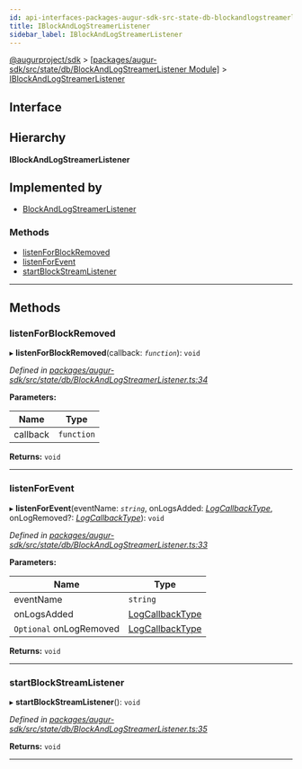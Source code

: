 ```yaml
---
id: api-interfaces-packages-augur-sdk-src-state-db-blockandlogstreamerlistener-iblockandlogstreamerlistener
title: IBlockAndLogStreamerListener
sidebar_label: IBlockAndLogStreamerListener
---
```


[@augurproject/sdk](api-readme.md) > [[packages/augur-sdk/src/state/db/BlockAndLogStreamerListener Module]](api-modules-packages-augur-sdk-src-state-db-blockandlogstreamerlistener-module.md) > [IBlockAndLogStreamerListener](api-interfaces-packages-augur-sdk-src-state-db-blockandlogstreamerlistener-iblockandlogstreamerlistener.md)

## Interface

## Hierarchy

**IBlockAndLogStreamerListener**

## Implemented by

* [BlockAndLogStreamerListener](api-classes-packages-augur-sdk-src-state-db-blockandlogstreamerlistener-blockandlogstreamerlistener.md)

### Methods

* [listenForBlockRemoved](api-interfaces-packages-augur-sdk-src-state-db-blockandlogstreamerlistener-iblockandlogstreamerlistener.md#listenforblockremoved)
* [listenForEvent](api-interfaces-packages-augur-sdk-src-state-db-blockandlogstreamerlistener-iblockandlogstreamerlistener.md#listenforevent)
* [startBlockStreamListener](api-interfaces-packages-augur-sdk-src-state-db-blockandlogstreamerlistener-iblockandlogstreamerlistener.md#startblockstreamlistener)

---

## Methods

<a id="listenforblockremoved"></a>

###  listenForBlockRemoved

▸ **listenForBlockRemoved**(callback: *`function`*): `void`

*Defined in [packages/augur-sdk/src/state/db/BlockAndLogStreamerListener.ts:34](https://github.com/AugurProject/augur/blob/27cf7214d2/packages/augur-sdk/src/state/db/BlockAndLogStreamerListener.ts#L34)*

**Parameters:**

| Name | Type |
| ------ | ------ |
| callback | `function` |

**Returns:** `void`

___
<a id="listenforevent"></a>

###  listenForEvent

▸ **listenForEvent**(eventName: *`string`*, onLogsAdded: *[LogCallbackType](api-modules-packages-augur-sdk-src-state-db-blockandlogstreamerlistener-module.md#logcallbacktype)*, onLogRemoved?: *[LogCallbackType](api-modules-packages-augur-sdk-src-state-db-blockandlogstreamerlistener-module.md#logcallbacktype)*): `void`

*Defined in [packages/augur-sdk/src/state/db/BlockAndLogStreamerListener.ts:33](https://github.com/AugurProject/augur/blob/27cf7214d2/packages/augur-sdk/src/state/db/BlockAndLogStreamerListener.ts#L33)*

**Parameters:**

| Name | Type |
| ------ | ------ |
| eventName | `string` |
| onLogsAdded | [LogCallbackType](api-modules-packages-augur-sdk-src-state-db-blockandlogstreamerlistener-module.md#logcallbacktype) |
| `Optional` onLogRemoved | [LogCallbackType](api-modules-packages-augur-sdk-src-state-db-blockandlogstreamerlistener-module.md#logcallbacktype) |

**Returns:** `void`

___
<a id="startblockstreamlistener"></a>

###  startBlockStreamListener

▸ **startBlockStreamListener**(): `void`

*Defined in [packages/augur-sdk/src/state/db/BlockAndLogStreamerListener.ts:35](https://github.com/AugurProject/augur/blob/27cf7214d2/packages/augur-sdk/src/state/db/BlockAndLogStreamerListener.ts#L35)*

**Returns:** `void`

___

